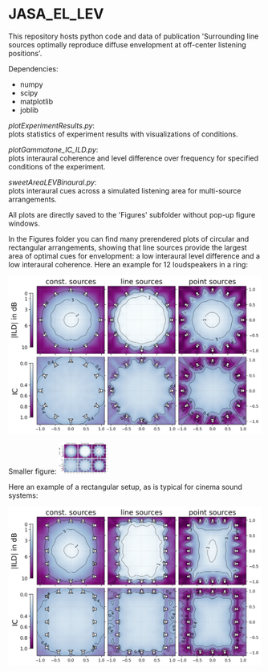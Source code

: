 # JASA_EL_LEV
This repository hosts python code and data of publication 'Surrounding line sources optimally reproduce diffuse envelopment at off-center listening positions'.

Dependencies:
* numpy
* scipy
* matplotlib
* joblib
  
  
*plotExperimentResults.py*:  
plots statistics of experiment results with visualizations of conditions.  
  
*plotGammatone_IC_ILD.py*:  
plots interaural coherence and level difference over frequency for specified conditions of the experiment.  
  
*sweetAreaLEVBinaural.py*:  
plots interaural cues across a simulated listening area for multi-source arrangements.    
  
All plots are directly saved to the 'Figures' subfolder without pop-up figure windows.


In the Figures folder you can find many prerendered plots of circular and rectangular arrangements, showing that line sources provide the largest area of optimal cues for envelopment: a low interaural level difference and a low interaural coherence. Here an example for 12 loudspeakers in a ring:

![alt text](/Figures/12LS_sweet_area_ERB.jpg)

Smaller figure:
<img src="/Figures/12LS_sweet_area_ERB.jpg" alt="drawing" width="100"/>


Here an example of a rectangular setup, as is typical for cinema sound systems:

![alt text](/Figures/RECT_80wide100long_16LS_sweet_area_ERB.jpg)

